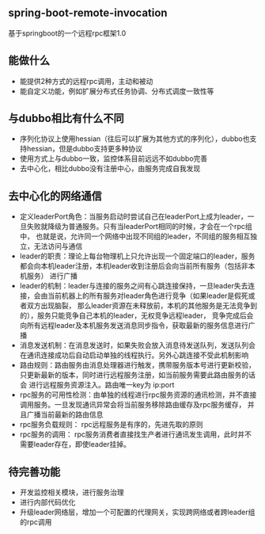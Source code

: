 ##  spring-boot-remote-invocation
基于springboot的一个远程rpc框架1.0

## 能做什么
* 能提供2种方式的远程rpc调用，主动和被动
* 能自定义功能，例如扩展分布式任务协调、分布式调度一致性等

## 与dubbo相比有什么不同
* 序列化协议上使用hessian（往后可以扩展为其他方式的序列化），dubbo也支持hessian，但是dubbo支持更多种协议
* 使用方式上与dubbo一致，监控体系目前远远不如dubbo完善
* 去中心化，相比dubbo没有注册中心，由服务完成自我发现

## 去中心化的网络通信
* 定义leaderPort角色：当服务启动时尝试自己在leaderPort上成为leader，一旦失败就降级为普通服务。只有当leaderPort相同的时候，才会在一个rpc组中，
也就是说，允许同一个网络中出现不同组的leader，不同组的服务相互独立，无法访问与通信
* leader的职责：理论上每台物理机上只允许出现一个固定端口的leader，服务都会向本机leader注册，本机leader收到注册后会向当前所有服务（包括非本机服务）
  进行广播
* leader的机制：leader与连接的服务之间有心跳连接保持，一旦leader失去连接，会由当前机器上的所有服务对leader角色进行竞争（如果leader是假死或者双方出现脑裂，
  那么leader资源在未释放前，本机的其他服务是无法竞争到的），服务只能竞争自己本机的leader，无权竞争远程leader，
  竞争完成后会向所有远程leader及本机服务发送消息同步指令，获取最新的服务信息进行广播
* 消息发送机制：在消息发送时，如果失败会放入消息待发送队列，发送队列会在通讯连接成功后自动启动单独的线程执行。另外心跳连接不受此机制影响
* 路由规则：路由服务由消息处理器进行触发，携带服务版本号进行更新校验，只更新最新的版本，同时进行远程服务注册，如当前服务需要此路由服务的话会
  进行远程服务资源注入。路由唯一key为 ip:port
* rpc服务的可用性检测：由单独的线程进行rpc服务资源的通讯检测，并不直接调用服务。一旦发现通讯异常会将当前服务移除路由缓存及rpc服务缓存，
  并且广播当前最新的路由信息
* rpc服务负载规则： rpc远程服务是有序的，先进先取的原则
* rpc服务的调用： rpc服务消费者直接找生产者进行通讯发生调用，此时并不需要leader存在，即使leader挂掉。
## 待完善功能
* 开发监控相关模块，进行服务治理
* 进行内部代码优化
* 升级leader网络层，增加一个可配置的代理网关，实现跨网络或者跨leader组的rpc调用